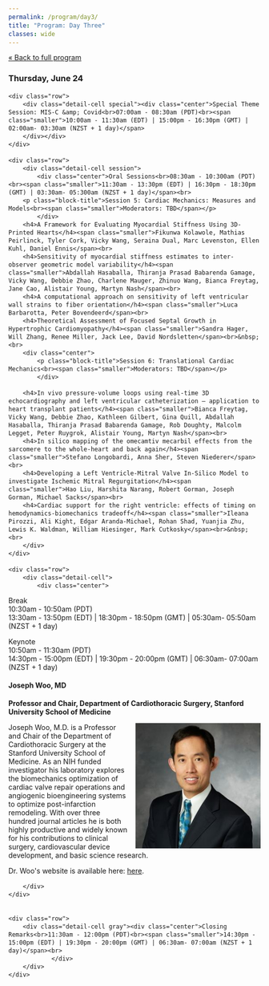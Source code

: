 ```yaml
---
permalink: /program/day3/
title: "Program: Day Three"
classes: wide
---
```


<a href="/program/" class="smaller">&laquo; Back to full program</a>
<div class="day-detail">
<h3 class="date">Thursday, June 24</h3>

	<div class="row">
		<div class="detail-cell special"><div class="center">Special Theme Session: MIS-C &amp; Covid<br>07:00am - 08:30am (PDT)<br><span class="smaller">10:00am - 11:30am (EDT) | 15:00pm - 16:30pm (GMT) | 02:00am- 03:30am (NZST + 1 day)</span>
		</div></div>
	</div>
	
	<div class="row">
		<div class="detail-cell session">
			<div class="center">Oral Sessions<br>08:30am - 10:300am (PDT)<br><span class="smaller">11:30am - 13:30pm (EDT) | 16:30pm - 18:30pm (GMT) | 03:30am- 05:300am (NZST + 1 day)</span><br>
		<p class="block-title">Session 5: Cardiac Mechanics: Measures and Models<br><span class="smaller">Moderators: TBD</span></p>
			</div>
		<h4>A Framework for Evaluating Myocardial Stiffness Using 3D-Printed Hearts</h4><span class="smaller">Fikunwa Kolawole, Mathias Peirlinck, Tyler Cork, Vicky Wang, Seraina Dual, Marc Levenston, Ellen Kuhl, Daniel Ennis</span><br>
		<h4>Sensitivity of myocardial stiffness estimates to inter-observer geometric model variability</h4><span class="smaller">Abdallah Hasaballa, Thiranja Prasad Babarenda Gamage, Vicky Wang, Debbie Zhao, Charlene Mauger, Zhinuo Wang, Bianca Freytag, Jane Cao, Alistair Young, Martyn Nash</span><br>
		<h4>A computational approach on sensitivity of left ventricular wall strains to fiber orientation</h4><span class="smaller">Luca Barbarotta, Peter Bovendeerd</span><br>
		<h4>Theoretical Assessment of Focused Septal Growth in Hypertrophic Cardiomyopathy</h4><span class="smaller">Sandra Hager, Will Zhang, Renee Miller, Jack Lee, David Nordsletten</span><br>&nbsp;<br>
		<div class="center">
			<p class="block-title">Session 6: Translational Cardiac Mechanics<br><span class="smaller">Moderators: TBD</span></p>
			</div>

		<h4>In vivo pressure-volume loops using real-time 3D echocardiography and left ventricular catheterization – application to heart transplant patients</h4><span class="smaller">Bianca Freytag, Vicky Wang, Debbie Zhao, Kathleen Gilbert, Gina Quill, Abdallah Hasaballa, Thiranja Prasad Babarenda Gamage, Rob Doughty, Malcolm Legget, Peter Ruygrok, Alistair Young, Martyn Nash</span><br>
		<h4>In silico mapping of the omecamtiv mecarbil effects from the sarcomere to the whole-heart and back again</h4><span class="smaller">Stefano Longobardi, Anna Sher, Steven Niederer</span><br>
		<h4>Developing a Left Ventricle-Mitral Valve In-Silico Model to investigate Ischemic Mitral Regurgitation</h4><span class="smaller">Hao Liu, Harshita Narang, Robert Gorman, Joseph Gorman, Michael Sacks</span><br>
		<h4>Cardiac support for the right ventricle: effects of timing on hemodynamics-biomechanics tradeoff</h4><span class="smaller">Ileana Pirozzi, Ali Kight, Edgar Aranda-Michael, Rohan Shad, Yuanjia Zhu, Lewis K. Waldman, William Hiesinger, Mark Cutkosky</span><br>&nbsp;<br>
		</div>
	</div>	

	<div class="row">
		<div class="detail-cell">		
			<div class="center">
Break<br>10:30am - 10:50am (PDT)<br><span class="smaller">13:30am - 13:50pm (EDT) | 18:30pm - 18:50pm (GMT) | 05:30am- 05:50am (NZST + 1 day)</span></div>
			</div>
	</div>
	<div class="row">
		<div class="detail-cell keynote"><div class="center">Keynote<br>10:50am - 11:30am (PDT)<br><span class="smaller">14:30pm - 15:00pm (EDT) | 19:30pm - 20:00pm (GMT) | 06:30am- 07:00am (NZST + 1 day)</span></div>
		<h4>Joseph Woo, MD</h4><p><b>Professor and Chair, Department of Cardiothoracic Surgery, Stanford University School of Medicine</b></p>
<p><img align="right" src="/assets/images/JosephWoo.jpg" width="250" style="margin-left: 12px;">Joseph Woo, M.D. is a Professor and Chair of the Department of Cardiothoracic Surgery at the Stanford University School of Medicine. As an NIH funded investigator his laboratory explores the biomechanics optimization of cardiac valve repair operations and angiogenic bioengineering systems to optimize post-infarction remodeling. With over three hundred journal articles he is both highly productive and widely known for his contributions to clinical surgery, cardiovascular device development, and basic science research. </p>
<p>Dr. Woo's website is available here: <a href="https://profiles.stanford.edu/joseph-woo" target="_blank">here</a>.</p>
		
		</div>
	</div>	
	
	
	<div class="row">
		<div class="detail-cell gray"><div class="center">Closing Remarks<br>11:30am - 12:00pm (PDT)<br><span class="smaller">14:30pm - 15:00pm (EDT) | 19:30pm - 20:00pm (GMT) | 06:30am- 07:00am (NZST + 1 day)</span><br>
				</div>
		</div>
	</div>					
</div>